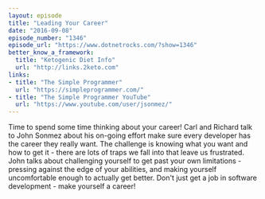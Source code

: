 ```yaml
---
layout: episode
title: "Leading Your Career"
date: "2016-09-08"
episode_number: "1346"
episode_url: "https://www.dotnetrocks.com/?show=1346"
better_know_a_framework:
  title: "Ketogenic Diet Info"
  url: "http://links.2keto.com"
links:
- title: "The Simple Programmer"
  url: "https://simpleprogrammer.com/"
- title: "The Simple Programmer YouTube"
  url: "https://www.youtube.com/user/jsonmez/"
---
```


Time to spend some time thinking about your career! Carl and Richard talk to John Sonmez about his on-going effort make sure every developer has the career they really want. The challenge is knowing what you want and how to get it - there are lots of traps we fall into that leave us frustrated. John talks about challenging yourself to get past your own limitations - pressing against the edge of your abilities, and making yourself uncomfortable enough to actually get better. Don't just get a job in software development - make yourself a career!
